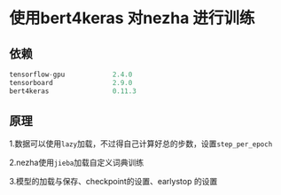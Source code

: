 # 使用bert4keras 对nezha 进行训练


## 依赖
```py
tensorflow-gpu            2.4.0 
tensorboard               2.9.0
bert4keras                0.11.3 
```

## 原理

1.数据可以使用`lazy`加载，不过得自己计算好总的步数，设置`step_per_epoch`

2.nezha使用`jieba`加载自定义词典训练

3.模型的加载与保存、checkpoint的设置、earlystop 的设置